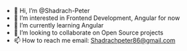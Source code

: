 - 👋 Hi, I’m @Shadrach-Peter
- 👀 I’m interested in Frontend Development, Angular for now
- 🌱 I’m currently learning Angular
- 💞️ I’m looking to collaborate on Open Source projects
- 📫 How to reach me email: Shadrachpeter86@gmail.com

<!---
Shadrach-Peter/Shadrach-Peter is a ✨ special ✨ repository because its `README.md` (this file) appears on your GitHub profile.
You can click the Preview link to take a look at your changes.
--->
